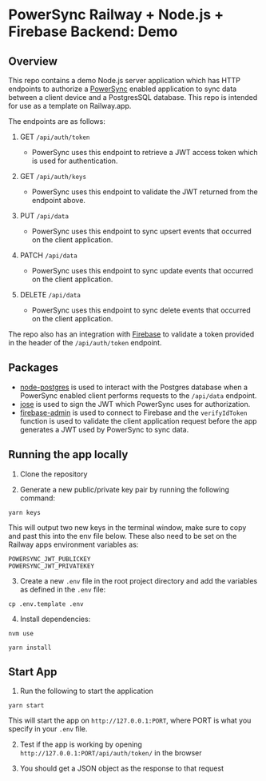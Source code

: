 # PowerSync Railway + Node.js + Firebase Backend: Demo

## Overview
This repo contains a demo Node.js server application which has HTTP endpoints to authorize a [PowerSync](https://www.powersync.com/) enabled application to sync data between a client device and a PostgresSQL database. This repo is intended for use as a template on Railway.app.

The endpoints are as follows:

1. GET `/api/auth/token`

   - PowerSync uses this endpoint to retrieve a JWT access token which is used for authentication. 

2. GET `/api/auth/keys`

   - PowerSync uses this endpoint to validate the JWT returned from the endpoint above.

3. PUT `/api/data`

   - PowerSync uses this endpoint to sync upsert events that occurred on the client application.

4. PATCH `/api/data`

   - PowerSync uses this endpoint to sync update events that occurred on the client application.

5. DELETE `/api/data`

    - PowerSync uses this endpoint to sync delete events that occurred on the client application.

The repo also has an integration with [Firebase](https://firebase.google.com/docs/auth) to validate a token provided in the header of the `/api/auth/token` endpoint.

## Packages
- [node-postgres](https://github.com/brianc/node-postgres)  is used to interact with the Postgres database when a PowerSync enabled client performs requests to the `/api/data` endpoint.
- [jose](https://github.com/panva/jose) is used to sign the JWT which PowerSync uses for authorization.
- [firebase-admin](https://github.com/firebase/firebase-admin-node) is used to connect to Firebase and the `verifyIdToken` function is used to validate the client application request before the app generates a JWT used by PowerSync to sync data.

## Running the app locally

1. Clone the repository

2. Generate a new public/private key pair by running the following command:
```shell
yarn keys
```
This will output two new keys in the terminal window, make sure to copy and past this into the env file below. These also need to be set on the Railway apps environment variables as:
```shell
POWERSYNC_JWT_PUBLICKEY
POWERSYNC_JWT_PRIVATEKEY
```

3. Create a new `.env` file in the root project directory and add the variables as defined in the `.env` file:
```shell
cp .env.template .env
```
4. Install dependencies:
```shell
nvm use
```
```shell
yarn install
```
## Start App
1. Run the following to start the application
```shell
yarn start
```
This will start the app on `http://127.0.0.1:PORT`, where PORT is what you specify in your `.env` file.

2. Test if the app is working by opening `http://127.0.0.1:PORT/api/auth/token/` in the browser

3. You should get a JSON object as the response to that request
